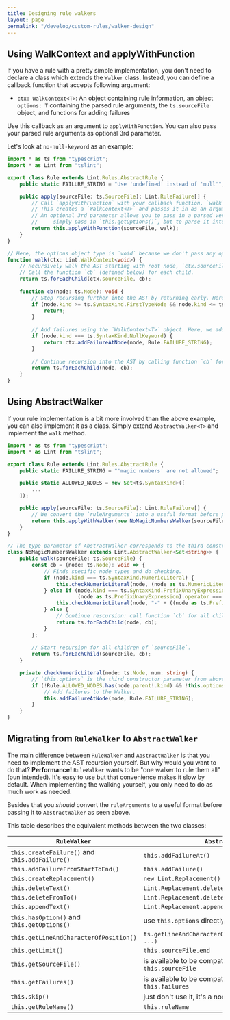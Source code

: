 ```yaml
---
title: Designing rule walkers
layout: page
permalink: "/develop/custom-rules/walker-design"
---
```


## Using WalkContext and applyWithFunction

If you have a rule with a pretty simple implementation, you don't need to declare a class which extends the `Walker` class. Instead, you can define a callback function that accepts following argument:

- `ctx: WalkContext<T>`: An object containing rule information, an object `options: T` containing the parsed rule arguments, the `ts.sourceFile` object, and functions for adding failures

Use this callback as an argument to `applyWithFunction`. You can also pass your parsed rule arguments as optional 3rd parameter.

Let's look at `no-null-keyword` as an example:

```ts
import * as ts from "typescript";
import * as Lint from "tslint";

export class Rule extends Lint.Rules.AbstractRule {
    public static FAILURE_STRING = "Use 'undefined' instead of 'null'";

    public apply(sourceFile: ts.SourceFile): Lint.RuleFailure[] {
        // Call `applyWithFunction` with your callback function, `walk`.
        // This creates a `WalkContext<T>` and passes it in as an argument.
        // An optional 3rd parameter allows you to pass in a parsed version of `this.ruleArguments`. If used, it is not recommended to
        //     simply pass in `this.getOptions()`, but to parse it into a more useful object instead.
        return this.applyWithFunction(sourceFile, walk);
    }
}

// Here, the options object type is `void` because we don't pass any options in this example.
function walk(ctx: Lint.WalkContext<void>) {
    // Recursively walk the AST starting with root node, `ctx.sourceFile`.
    // Call the function `cb` (defined below) for each child.
    return ts.forEachChild(ctx.sourceFile, cb);
    
    function cb(node: ts.Node): void {
        // Stop recursing further into the AST by returning early. Here, we ignore type nodes.
        if (node.kind >= ts.SyntaxKind.FirstTypeNode && node.kind <= ts.SyntaxKind.LastTypeNode) {
            return;
        }
        
        // Add failures using the `WalkContext<T>` object. Here, we add a failure if we find the null keyword.
        if (node.kind === ts.SyntaxKind.NullKeyword) {
            return ctx.addFailureAtNode(node, Rule.FAILURE_STRING);
        }
        
        // Continue recursion into the AST by calling function `cb` for every child of the current node.
        return ts.forEachChild(node, cb);
    }
}
```

## Using AbstractWalker

If your rule implementation is a bit more involved than the above example, you can also implement it as a class.
Simply extend `AbstractWalker<T>` and implement the `walk` method.

```ts
import * as ts from "typescript";
import * as Lint from "tslint";

export class Rule extends Lint.Rules.AbstractRule {
    public static FAILURE_STRING = "'magic numbers' are not allowed";

    public static ALLOWED_NODES = new Set<ts.SyntaxKind>([
        ...
    ]);

    public apply(sourceFile: ts.SourceFile): Lint.RuleFailure[] {
        // We convert the `ruleArguments` into a useful format before passing it to the constructor of AbstractWalker.
        return this.applyWithWalker(new NoMagicNumbersWalker(sourceFile, this.ruleName, new Set(this.ruleArguments.map(String))));
    }
}

// The type parameter of AbstractWalker corresponds to the third constructor parameter.
class NoMagicNumbersWalker extends Lint.AbstractWalker<Set<string>> {
    public walk(sourceFile: ts.SourceFile) {
        const cb = (node: ts.Node): void => {
            // Finds specific node types and do checking.
            if (node.kind === ts.SyntaxKind.NumericLiteral) {
                this.checkNumericLiteral(node, (node as ts.NumericLiteral).text);
            } else if (node.kind === ts.SyntaxKind.PrefixUnaryExpression &&
                       (node as ts.PrefixUnaryExpression).operator === ts.SyntaxKind.MinusToken) {
                this.checkNumericLiteral(node, "-" + ((node as ts.PrefixUnaryExpression).operand as ts.NumericLiteral).text);
            } else {
                // Continue rescursion: call function `cb` for all children of the current node.
                return ts.forEachChild(node, cb);
            }
        };
        
        // Start recursion for all children of `sourceFile`.
        return ts.forEachChild(sourceFile, cb);
    }

    private checkNumericLiteral(node: ts.Node, num: string) {
        // `this.options` is the third constructor parameter from above (the Set we created in `Rule.apply`)
        if (!Rule.ALLOWED_NODES.has(node.parent!.kind) && !this.options.has(num)) {
            // Add failures to the Walker.
            this.addFailureAtNode(node, Rule.FAILURE_STRING);
        }
    }
}
```

## Migrating from `RuleWalker` to `AbstractWalker`

The main difference between `RuleWalker` and `AbstractWalker` is that you need to implement the AST recursion yourself. But why would you want to do that?
__Performance!__ `RuleWalker` wants to be "one walker to rule them all" (pun intended). It's easy to use but that convenience 
makes it slow by default. When implementing the walking yourself, you only need to do as much work as needed.

Besides that you *should* convert the `ruleArguments` to a useful format before passing it to `AbstractWalker` as seen above.

This table describes the equivalent methods between the two classes:

`RuleWalker` | `AbstractWalker`
------------ | --------------
`this.createFailure()` and `this.addFailure()` | `this.addFailureAt()`
`this.addFailureFromStartToEnd()` | `this.addFailure()`
`this.createReplacement()` | `new Lint.Replacement()`
`this.deleteText()` | `Lint.Replacement.deleteText()`
`this.deleteFromTo()` | `Lint.Replacement.deleteFromTo()`
`this.appendText()` | `Lint.Replacement.appendText()`
`this.hasOption()` and `this.getOptions()` | use `this.options` directly
`this.getLineAndCharacterOfPosition()` | `ts.getLineAndCharacterOfPosition(this.sourceFile, ...)`
`this.getLimit()` | `this.sourceFile.end` 
`this.getSourceFile()` | is available to be compatible, but prefer `this.sourceFile` 
`this.getFailures()` | is available to be compatible, but prefer `this.failures`
`this.skip()` | just don't use it, it's a noop
`this.getRuleName()` | `this.ruleName`
